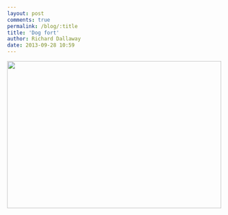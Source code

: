 ```yaml
---
layout: post
comments: true
permalink: /blog/:title
title: 'Dog fort'
author: Richard Dallaway
date: 2013-09-28 10:59
---
```


<div><a href="//static.skitters.dallaway.com/tp_IMG_20130928_105832.JPG"><img src="//static.skitters.dallaway.com/tp_thumb_IMG_20130928_105832.JPG" width="500" height="344"/></a></div>


  
      
